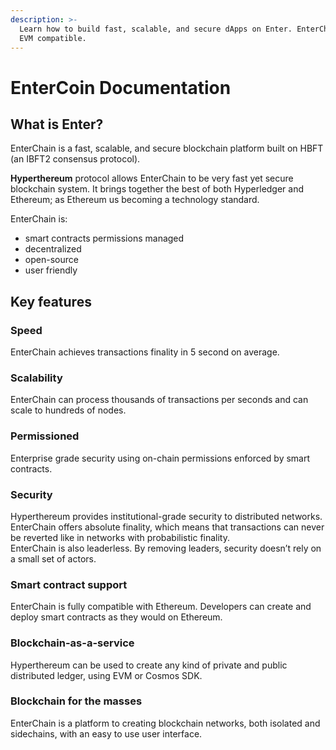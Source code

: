 ```yaml
---
description: >-
  Learn how to build fast, scalable, and secure dApps on Enter. EnterChain is
  EVM compatible.
---
```


# EnterCoin Documentation

## What is Enter?

EnterChain is a fast, scalable, and secure blockchain platform built on HBFT (an IBFT2 consensus protocol).

**Hyperthereum** protocol allows EnterChain to be very fast yet secure blockchain system. It brings together the best of both Hyperledger and Ethereum; as Ethereum us becoming a technology standard.

EnterChain is:

* smart contracts permissions managed
* decentralized
* open-source
* user friendly

## Key features

### Speed

EnterChain achieves transactions finality in 5 second on average.

### Scalability

EnterChain can process thousands of transactions per seconds and can scale to hundreds of nodes.

### Permissioned

Enterprise grade security using on-chain permissions enforced by smart contracts.

### Security

Hyperthereum provides institutional-grade security to distributed networks. EnterChain offers absolute finality, which means that transactions can never be reverted like in networks with probabilistic finality.\
EnterChain is also leaderless. By removing leaders, security doesn’t rely on a small set of actors.

### Smart contract support

EnterChain is fully compatible with Ethereum. Developers can create and deploy smart contracts as they would on Ethereum.

### Blockchain-as-a-service

Hyperthereum can be used to create any kind of private and public distributed ledger, using EVM or Cosmos SDK.

### Blockchain for the masses

EnterChain is a platform to creating blockchain networks, both isolated and sidechains, with an easy to use user interface.
